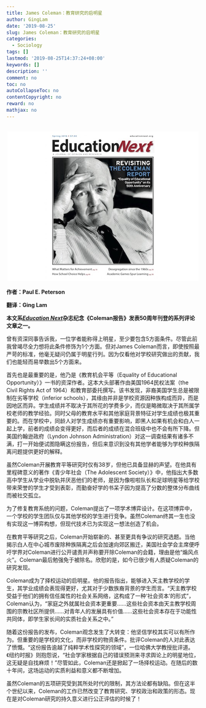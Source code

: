 ```yaml
---
title: James Coleman：教育研究的启明星
author: GingLam
date: '2019-08-25'
slug: James Coleman：教育研究的启明星
categories:
  - Sociology
tags: []
lastmod: '2019-08-25T14:37:24+08:00'
keywords: []
description: ''
comment: no
toc: no
autoCollapseToc: no
contentCopyright: no
reward: no
mathjax: no
---
```

<div align=center><img src=""></div>
<div align=center>
</div>

<div align=center><img src="https://raw.githubusercontent.com/GingLam/Storage/master/james.jpg"></div>
<div align=center>
</div>

**作者：Paul E. Peterson**

**翻译：Ging Lam**

**本文系[*Education Next*](https://www.educationnext.org/revisiting-the-coleman-report/
)杂志纪念《Coleman报告》发表50周年刊登的系列评论文章之一。**

曾有资深同事告诉我，一位学者能称得上明星，至少要包含5方面条件。尽管此前我曾竭尽全力想将此条件修饰为1个方面。但对James Coleman而言，即使按照最严苛的标准，他毫无疑问仍属于明星行列。因为仅看他对学校研究做出的贡献，我们也能轻而易举数出5个方面来。

首先也是最重要的是，他乃是《教育机会平等（Equality of Educational Opportunity）》一书的资深作者。这本大头部著作由美国1964民权法案（the Civil Rights Act of 1964）和教育部委托撰写。该书发现，非裔美国学生总是被限制在劣等学校（inferior schools），其缘由并非是学校资源因种族构成而异，而是因地区而异。学生成绩并不取决于其所花的学费多少，而仅是略微取决于其所属学校老师的教学经验。同时父母的教育水平和其他家庭背景特征对学生成绩也极其重要的。而在学校中，同龄人对学生成绩亦有重要影响，即黑人如果有机会和白人一起上学，前者的成绩会变得更好，而后者的成绩在混合班级中也不会有所下降。但美国约翰逊政府（Lyndon Johnson Administration）对这一调查结果有诸多不满，打一开始便试图隐瞒这份报告，但后来意识到没有其他学者能够为学校种族隔离问题提供更好的解释。

<!--more-->

虽然Coleman开展教育平等研究时仅有38岁，但他已具备显赫的声望。在他具有里程碑意义的著作《青少年社会（The Adolescent Society）》中，他指出大多数高中学生从学业中脱轨并厌恶他们的老师，是因为像啦啦队长和足球明星等给学校带来荣誉的学生才受到表彰，而勤奋好学的书呆子因为提高了分数的整体分布曲线而被社交孤立。

为了修复教育系统的问题，Coleman提出了一项学术博弈设计。在这项博弈中，一个学校的学生团队仅与其他学校的学生进行竞争。虽然Coleman终其一生也没有实现这一博弈构想，但现代技术已为实现这一想法创造了机会。

在教育平等研究之后，Coleman开始崭新的、甚至更具有争议的研究选题。当他揭示白人在中心城市废除种族隔离之后会加速向郊区搬迁，美国社会学会主席便呼吁学界对Coleman进行公开谴责并声称要开除Coleman的会籍，理由是他“煽风点火”。Coleman最后勉强免于被除名。欣慰的是，如今已很少有人质疑Coleman的研究发现。

Coleman成为了择校运动的启明星。他的报告指出，能够进入天主教学校的学生，其学业成绩会表现得更好，尤其对于少数族裔背景的学生而言。“天主教学校受益于他们的拥有信任属性的社会关系网络，这构成了一种‘社会资本’的形式”，Coleman认为，“家庭之外就属社会资本更重要……这些社会资本由天主教学校周围的宗教社区所提供……对青年人的发展具有价值……这些社会资本存在于功能性共同体，即学生家长间的实质社会关系之中。”

随着这份报告的发布，Coleman观念发生了大转变：他坚信学校其实可以有所作为。但重要的是学校的文化，而非学校的物资条件。批评Coleman的人对此表达了愤慨。“这份报告逾越了纯粹学术性探究的领域”，一位哈佛大学教授批评道。《纽约时报》则抱怨说，“社会学家根据自己的错误预测来寻求舆论上的明星地位，这无疑是自找麻烦！”尽管如此，Coleman还是掀起了一场择校运动。在随后的数十年间，这场运动的实质利益和意义都不断增加。

虽然Coleman的五项研究受到其所处时代的限制，其方法论都有缺陷。但在这半个世纪以来，Coleman的工作已然改变了教育研究、学校政治和政策的形态。现在是对Coleman研究的持久意义进行公正评估的时候了！
